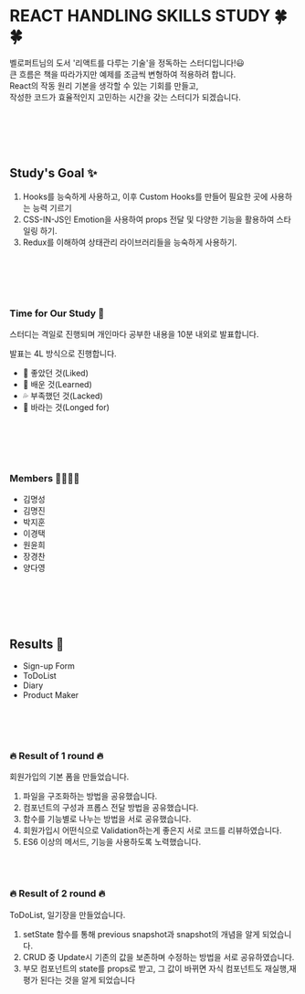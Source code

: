 # REACT HANDLING SKILLS STUDY 🍀🍀

벨로퍼트님의 도서 '리액트를 다루는 기술'을 정독하는 스터디입니다!😃  
큰 흐름은 책을 따라가지만 예제를 조금씩 변형하여 적용하려 합니다.  
React의 작동 원리 기본을 생각할 수 있는 기회를 만들고,  
작성한 코드가 효율적인지 고민하는 시간을 갖는 스터디가 되겠습니다.  


<br/>
<br/>
<br/>
<br/>
  
## Study's Goal ✨

1. Hooks를 능숙하게 사용하고, 이후 Custom Hooks를 만들어 필요한 곳에 사용하는 능력 기르기
2. CSS-IN-JS인 Emotion을 사용하여 props 전달 및 다양한 기능을 활용하여 스타일링 하기.
3. Redux를 이해하여 상태관리 라이브러리들을 능숙하게 사용하기.
  
  
<br/>
<br/>
<br/>
<br/>

  
### Time for Our Study 📢

스터디는 격일로 진행되며 개인마다 공부한 내용을 10분 내외로 발표합니다.

발표는 4L 방식으로 진행합니다.

- 💑 좋았던 것(Liked)
- 🌟 배운 것(Learned)
- 💦 부족했던 것(Lacked)
- 🌻 바라는 것(Longed for)


<br/>
<br/>
<br/>
<br/>

  
### Members 👨‍👨‍👦‍👦

- 김명성
- 김명진
- 박지훈
- 이경택
- 원윤희
- 장경찬
- 양다영

<br/>
<br/>
<br/>
<br/>

## Results 🍭
- Sign-up Form
- ToDoList
- Diary
- Product Maker

<br/>
<br/>
<br/>

### 🔥 Result of 1 round 🔥

회원가입의 기본 폼을 만들었습니다.
1. 파일을 구조화하는 방법을 공유했습니다.
2. 컴포넌트의 구성과 프롭스 전달 방법을 공유했습니다.
3. 함수를 기능별로 나누는 방법을 서로 공유했습니다.
4. 회원가입시 어떤식으로 Validation하는게 좋은지 서로 코드를 리뷰하였습니다.
5. ES6 이상의 메서드, 기능을 사용하도록 노력했습니다.

<br/>
<br/>

### 🔥 Result of 2 round 🔥

ToDoList, 일기장을 만들었습니다.
1. setState 함수를 통해 previous snapshot과 snapshot의 개념을 알게 되었습니다.
2. CRUD 중 Update시 기존의 값을 보존하며 수정하는 방법을 서로 공유하였습니다.
3. 부모 컴포넌트의 state를 props로 받고, 그 값이 바뀌면 자식 컴포넌트도 재실행,재평가 된다는 것을 알게 되었습니다
